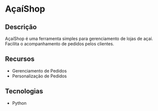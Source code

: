 # AçaíShop

## Descrição
AçaíShop é uma ferramenta simples para gerenciamento de lojas de açaí. Facilita o acompanhamento de pedidos pelos clientes.

## Recursos
- Gerenciamento de Pedidos
- Personalização de Pedidos


## Tecnologias
- Python
